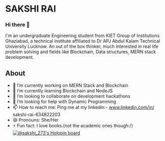 # SAKSHI RAI

### Hi there 👋
I'm an undergraduate Engineering student from KIET Group of Institutions Ghaziabad, a technical institute affiliated to Dr APJ Abdul Kalam Technical University Lucknow.
An out of the box thinker, much interested in real life problem solving and fields like Blockchain, Data structures, MERN stack development.

## About 

- 🔭 I’m currently working on MERN Stack and Blockchain
- 🌱 I’m currently learning Blockchain and NodeJS
- 👯 I’m looking to collaborate on development hackathons 
- 🤔 I’m looking for help with Dynamic Programming 
- 📫 How to reach me: Ping me at my linkedin:- www.linkedin.com/in/ 
sakshi-rai-634822203
- 😄 Pronouns: She/Her
- ⚡ Fun fact: I love books.(not the academic ones though:/)
[![@sakshi_273's Holopin board](https://holopin.me/sakshi_273)](https://holopin.io/@sakshi_273)


